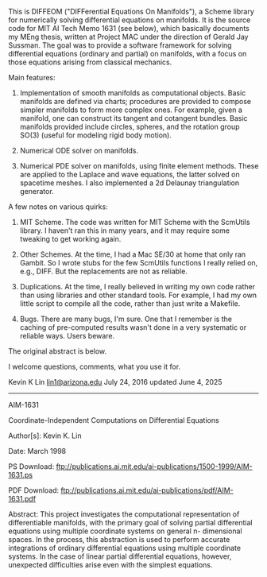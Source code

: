 This is DIFFEOM ("DIFFerential Equations On Manifolds"), a
Scheme library for numerically solving differential
equations on manifolds.  It is the source code for MIT AI
Tech Memo 1631 (see below), which basically documents my
MEng thesis, written at Project MAC under the direction of
Gerald Jay Sussman.  The goal was to provide a software
framework for solving differential equations (ordinary and
partial) on manifolds, with a focus on those equations
arising from classical mechanics.

Main features:

1. Implementation of smooth manifolds as computational
   objects.  Basic manifolds are defined via charts;
   procedures are provided to compose simpler manifolds to
   form more complex ones.  For example, given a manifold,
   one can construct its tangent and cotangent bundles.
   Basic manifolds provided include circles, spheres, and
   the rotation group SO(3) (useful for modeling rigid body
   motion).

2. Numerical ODE solver on manifolds.

3. Numerical PDE solver on manifolds, using finite element
   methods.  These are applied to the Laplace and wave
   equations, the latter solved on spacetime meshes.  I also
   implemented a 2d Delaunay triangulation generator.

A few notes on various quirks:

1. MIT Scheme.  The code was written for MIT Scheme with the
   ScmUtils library.  I haven't ran this in many years, and
   it may require some tweaking to get working again.

2. Other Schemes.  At the time, I had a Mac SE/30 at home
   that only ran Gambit.  So I wrote stubs for the few
   ScmUtils functions I really relied on, e.g., DIFF.  But
   the replacements are not as reliable.

3. Duplications.  At the time, I really believed in writing
   my own code rather than using libraries and other
   standard tools.  For example, I had my own little script
   to compile all the code, rather than just write a
   Makefile.

4. Bugs.  There are many bugs, I'm sure.  One that I
   remember is the caching of pre-computed results wasn't
   done in a very systematic or reliable ways.  Users
   beware.

The original abstract is below.

I welcome questions, comments, what you use it for.

Kevin K Lin
lin1@arizona.edu
July 24, 2016
updated June 4, 2025

----------------------------------------------------------------------------

AIM-1631

Coordinate-Independent Computations on Differential
Equations

Author[s]: Kevin K. Lin

Date: March 1998

PS Download: ftp://publications.ai.mit.edu/ai-publications/1500-1999/AIM-1631.ps

PDF Download: ftp://publications.ai.mit.edu/ai-publications/pdf/AIM-1631.pdf

Abstract: This project investigates the computational
representation of differentiable manifolds, with the primary
goal of solving partial differential equations using
multiple coordinate systems on general n- dimensional
spaces. In the process, this abstraction is used to perform
accurate integrations of ordinary differential equations
using multiple coordinate systems. In the case of linear
partial differential equations, however, unexpected
difficulties arise even with the simplest equations.
